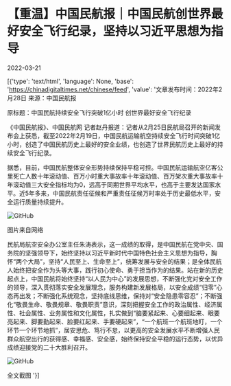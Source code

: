 # 【重温】中国民航报｜中国民航创世界最好安全飞行纪录，坚持以习近平思想为指导

2022-03-21

[{'type': 'text/html', 'language': None, 'base': 'https://chinadigitaltimes.net/chinese/feed', 'value': '文章发布时间：2022年2月28日  来源：中国民航报

原标题：中国民航持续安全飞行突破1亿小时 创世界最好安全飞行纪录

《中国民航报》、中国民航网 记者赵丹报道：记者从2月25日民航局召开的新闻发布会上获悉，截至2022年2月19日，中国民航运输航空持续安全飞行时间突破1亿小时，创造了中国民航历史上最好的安全业绩，也创造了世界民航历史上最好的持续安全飞行纪录。

据悉，目前，中国民航整体安全形势持续保持平稳可控。中国民航运输航空亿客公里死亡人数十年滚动值、百万小时重大事故率十年滚动值、百万架次重大事故率十年滚动值三大安全指标均为0，远高于同期世界平均水平，也高于主要发达国家水平。近5年多来，中国民航责任征候和严重责任征候万时率处于历史最低水平，安全运行质量持续提升。

![GitHub](https://chinadigitaltimes.net/chinese/files/2022/03/image-1647876259749.png)

图片来自网络  

民航局航空安全办公室主任朱涛表示，这一成绩的取得，是中国民航在党中央、国务院的坚强领导下，始终坚持以习近平新时代中国特色社会主义思想为指导，胸怀“两个大局”，坚持“人民至上、生命至上”，统筹发展与安全的结果；是全体民航人始终把安全作为头等大事，践行初心使命、勇于担当作为的结果。站在新的历史起点上，中国民航将始终坚持“以人民为中心”的发展思想，不断强化党对安全工作的领导，深入贯彻落实安全发展理念，服务构建新发展格局，以安全成绩“归零”心态再出发；不断强化系统观念，坚持底线思维，保持对“安全隐患零容忍”；不断强化“敬畏生命、敬畏规章、敬畏职责”意识，深刻把握安全工作的政治属性、经济属性、社会属性、业务属性和文化属性，扎实做到“脑要紧起来、心要细起来、眼要亮起来、脚要勤起来、脸要红起来、手要硬起来”，“一个航班一个航班地盯，一个环节一个环节地抓”，居安思危、笃行不怠，以更高的安全发展水平不断增强人民群众航空出行的获得感、幸福感、安全感，始终保持安全平稳的运行态势，以优异成绩迎接党的二十大胜利召开。

![GitHub](https://chinadigitaltimes.net/chinese/files/2022/03/image-1647875842314.png)

 全文截图 '}]
